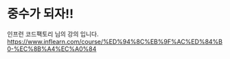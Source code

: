 # 중수가 되자!!

인프런 코드팩토리 님의 강의 입니다.
https://www.inflearn.com/course/%ED%94%8C%EB%9F%AC%ED%84%B0-%EC%8B%A4%EC%A0%84
